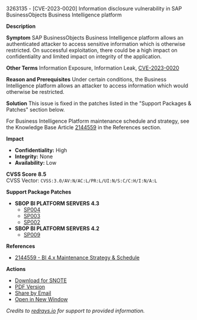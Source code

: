 3263135 - [CVE-2023-0020] Information disclosure vulnerability in SAP BusinessObjects Business Intelligence platform

**Description**

**Symptom**
SAP BusinessObjects Business Intelligence platform allows an authenticated attacker to access sensitive information which is otherwise restricted. On successful exploitation, there could be a high impact on confidentiality and limited impact on integrity of the application.

**Other Terms**
Information Exposure, Information Leak, [CVE-2023-0020](https://www.cve.org/CVERecord?id=CVE-2023-0020)

**Reason and Prerequisites**
Under certain conditions, the Business Intelligence platform allows an attacker to access information which would otherwise be restricted.

**Solution**
This issue is fixed in the patches listed in the "Support Packages & Patches" section below.

For Business Intelligence Platform maintenance schedule and strategy, see the Knowledge Base Article [2144559](https://me.sap.com/notes/2144559) in the References section.

**Impact**
- **Confidentiality:** High
- **Integrity:** None
- **Availability:** Low

**CVSS Score**
**8.5**  
CVSS Vector: `CVSS:3.0/AV:N/AC:L/PR:L/UI:N/S:C/C:H/I:N/A:L`

**Support Package Patches**
- **SBOP BI PLATFORM SERVERS 4.3**
  - [SP004](https://me.sap.com/softwarecenter/template/products/_APP=00200682500000001943&_EVENT=DISPHIER&HEADER=Y&FUNCTIONBAR=N&EVENT=TREE&NE=NAVIGATE&ENR=73555000100200006622&V=MAINT)
  - [SP003](https://me.sap.com/softwarecenter/template/products/_APP=00200682500000001943&_EVENT=DISPHIER&HEADER=Y&FUNCTIONBAR=N&EVENT=TREE&NE=NAVIGATE&ENR=73555000100200006622&V=MAINT)
  - [SP002](https://me.sap.com/softwarecenter/template/products/_APP=00200682500000001943&_EVENT=DISPHIER&HEADER=Y&FUNCTIONBAR=N&EVENT=TREE&NE=NAVIGATE&ENR=73555000100200006622&V=MAINT)
- **SBOP BI PLATFORM SERVERS 4.2**
  - [SP009](https://me.sap.com/softwarecenter/template/products/_APP=00200682500000001943&_EVENT=DISPHIER&HEADER=Y&FUNCTIONBAR=N&EVENT=TREE&NE=NAVIGATE&ENR=73555000100200001041&V=MAINT)

**References**
- [2144559 - BI 4.x Maintenance Strategy & Schedule](https://me.sap.com/notes/2144559)

**Actions**
- [Download for SNOTE](https://notesdownloads.sap.com/note/0040000000170012023)
- [PDF Version](https://userapps.support.sap.com/sap/support/sfm/notes/print/0003263135?language=en-US&token=AE32D8E68EC4B18775E2DB49412DB5EC)
- [Share by Email](#)
- [Open in New Window](#)

*Credits to [redrays.io](https://redrays.io) for support to provided information.*